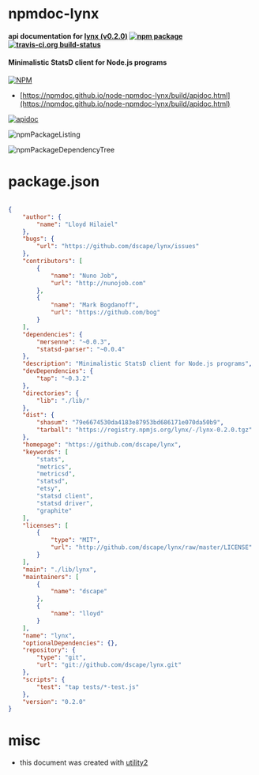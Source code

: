 # npmdoc-lynx

#### api documentation for  [lynx (v0.2.0)](https://github.com/dscape/lynx)  [![npm package](https://img.shields.io/npm/v/npmdoc-lynx.svg?style=flat-square)](https://www.npmjs.org/package/npmdoc-lynx) [![travis-ci.org build-status](https://api.travis-ci.org/npmdoc/node-npmdoc-lynx.svg)](https://travis-ci.org/npmdoc/node-npmdoc-lynx)

#### Minimalistic StatsD client for Node.js programs

[![NPM](https://nodei.co/npm/lynx.png?downloads=true&downloadRank=true&stars=true)](https://www.npmjs.com/package/lynx)

- [https://npmdoc.github.io/node-npmdoc-lynx/build/apidoc.html](https://npmdoc.github.io/node-npmdoc-lynx/build/apidoc.html)

[![apidoc](https://npmdoc.github.io/node-npmdoc-lynx/build/screenCapture.buildCi.browser.%252Ftmp%252Fbuild%252Fapidoc.html.png)](https://npmdoc.github.io/node-npmdoc-lynx/build/apidoc.html)

![npmPackageListing](https://npmdoc.github.io/node-npmdoc-lynx/build/screenCapture.npmPackageListing.svg)

![npmPackageDependencyTree](https://npmdoc.github.io/node-npmdoc-lynx/build/screenCapture.npmPackageDependencyTree.svg)



# package.json

```json

{
    "author": {
        "name": "Lloyd Hilaiel"
    },
    "bugs": {
        "url": "https://github.com/dscape/lynx/issues"
    },
    "contributors": [
        {
            "name": "Nuno Job",
            "url": "http://nunojob.com"
        },
        {
            "name": "Mark Bogdanoff",
            "url": "https://github.com/bog"
        }
    ],
    "dependencies": {
        "mersenne": "~0.0.3",
        "statsd-parser": "~0.0.4"
    },
    "description": "Minimalistic StatsD client for Node.js programs",
    "devDependencies": {
        "tap": "~0.3.2"
    },
    "directories": {
        "lib": "./lib/"
    },
    "dist": {
        "shasum": "79e6674530da4183e87953bd686171e070da50b9",
        "tarball": "https://registry.npmjs.org/lynx/-/lynx-0.2.0.tgz"
    },
    "homepage": "https://github.com/dscape/lynx",
    "keywords": [
        "stats",
        "metrics",
        "metricsd",
        "statsd",
        "etsy",
        "statsd client",
        "statsd driver",
        "graphite"
    ],
    "licenses": [
        {
            "type": "MIT",
            "url": "http://github.com/dscape/lynx/raw/master/LICENSE"
        }
    ],
    "main": "./lib/lynx",
    "maintainers": [
        {
            "name": "dscape"
        },
        {
            "name": "lloyd"
        }
    ],
    "name": "lynx",
    "optionalDependencies": {},
    "repository": {
        "type": "git",
        "url": "git://github.com/dscape/lynx.git"
    },
    "scripts": {
        "test": "tap tests/*-test.js"
    },
    "version": "0.2.0"
}
```



# misc
- this document was created with [utility2](https://github.com/kaizhu256/node-utility2)
